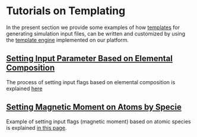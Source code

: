 # Tutorials on Templating

In the present section we provide some examples of how [templates](../../workflows/templating/overview.md) for generating simulation input files, can be written and customized by using the [template engine](../../workflows/templating/jinja.md) implemented on our platform.


## [Setting Input Parameter Based on Elemental Composition](set-magnetic-moment.md)

The process of setting input flags based on elemental composition is explained [here](set-flag-by-composition.md)

## [Setting Magnetic Moment on Atoms by Specie](set-magnetic-moment.md) 

Example of setting input flags (magnetic moment) based on atomic species is explained [in this page](set-magnetic-moment.md).
